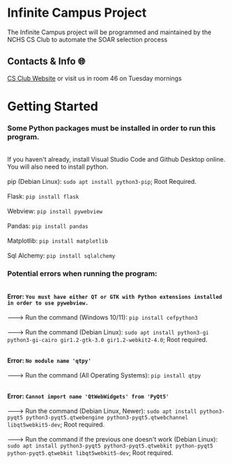 # Infinite Campus Project
The Infinite Campus project will be programmed and maintained by the NCHS CS Club to automate the SOAR selection process

## Contacts & Info 🌐
[CS Club Website](https://nchscsclub.com/) or visit us in room 46 on Tuesday mornings

# Getting Started
### Some Python packages must be installed in order to run this program.
<br>If you haven't already, install Visual Studio Code and Github Desktop online. You will also need to install python.</br>
<br> pip (Debian Linux): ```sudo apt install python3-pip```; Root Required.</br>
<br>Flask: ```pip install flask``` </br>
<br>Webview: ```pip install pywebview``` </br>
<br>Pandas: ```pip install pandas``` </br>
<br>Matplotlib: ```pip install matplotlib``` </br>
<br>Sql Alchemy: ```pip install sqlalchemy``` </br>

### Potential errors when running the program:
<br> **Error: ```You must have either QT or GTK with Python extensions installed in order to use pywebview.```** </br>
<br> ---> Run the command (Windows 10/11): ```pip install cefpython3``` </br>
<br> ---> Run the command (Debian Linux): ```sudo apt install python3-gi python3-gi-cairo gir1.2-gtk-3.0 gir1.2-webkit2-4.0```; Root required. </br>

<br> **Error: ```No module name 'qtpy'```** </br>
<br> ---> Run the command (All Operating Systems): ```pip install qtpy```

<br> **Error: ```Cannot import name 'QtWebWidgets' from 'PyQt5'```** </br>
<br> ---> Run the command (Debian Linux, Newer): ```sudo apt install python3-pyqt5 python3-pyqt5.qtwebengine python3-pyqt5.qtwebchannel libqt5webkit5-dev```; Root required.</br>
<br> ---> Run the command if the previous one doesn't work (Debian Linux): ```sudo apt install python3-pyqt5 python3-pyqt5.qtwebkit python-pyqt5 python-pyqt5.qtwebkit libqt5webkit5-dev```; Root required. </br>